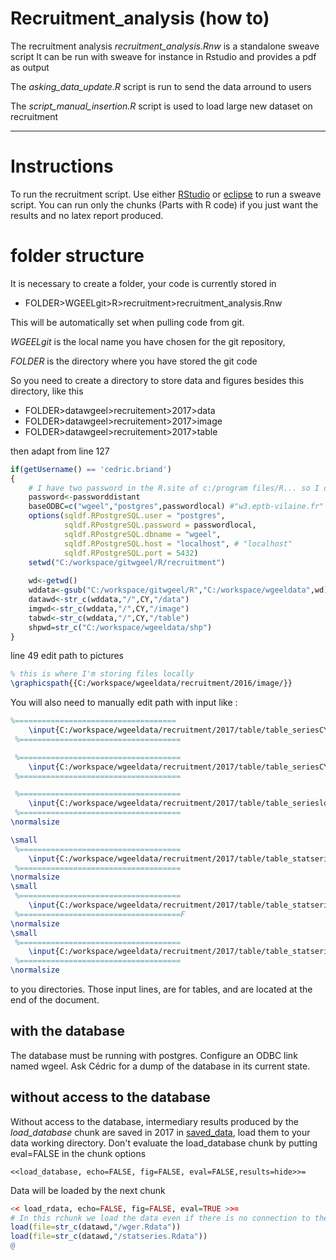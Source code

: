 # Recruitment_analysis (how to)
The recruitment analysis *recruitment_analysis.Rnw* is a standalone sweave script
It can be run with sweave for instance in Rstudio and provides a pdf as output

The *asking_data_update.R* script is run to send the data arround to users

The *script_manual_insertion.R* script is used to load large new dataset on recruitment

----------
# Instructions

To run the recruitment script.
Use either [RStudio](http://rstudio-pubs-static.s3.amazonaws.com/639_b3a59601ba94400aabbe29025de83c10.html) or [eclipse](https://www.r-bloggers.com/getting-started-with-sweave-r-latex-eclipse-statet-texlipse/) to run a sweave script. 
You can run only the chunks (Parts with R code) if you just want the results and no latex report produced.

# folder structure

It is necessary to create a folder, your code is currently stored in
* FOLDER>WGEELgit>R>recruitment>recruitment_analysis.Rnw

 This will be automatically set when pulling code from git.
 
 *WGEELgit* is the local name you have chosen for the git repository,
 
 *FOLDER* is the directory where you have stored the git code
 
 So you need to create a directory to store data and figures besides this 
 directory, like this
 
 * FOLDER>datawgeel>recruitement>2017>data
 * FOLDER>datawgeel>recruitement>2017>image
 * FOLDER>datawgeel>recruitement>2017>table
 
 then adapt from line 127
 
```r
if(getUsername() == 'cedric.briand')
{
	# I have two password in the R.site of c:/program files/R... so I don't need no prompt
	password<-passworddistant
	baseODBC=c("wgeel","postgres",passwordlocal) #"w3.eptb-vilaine.fr" "localhost" "wgeel" "wgeel_distant" 
	options(sqldf.RPostgreSQL.user = "postgres", 
			sqldf.RPostgreSQL.password = passwordlocal,
			sqldf.RPostgreSQL.dbname = "wgeel",
			sqldf.RPostgreSQL.host = "localhost", # "localhost"
			sqldf.RPostgreSQL.port = 5432)
	setwd("C:/workspace/gitwgeel/R/recruitment")
	
	wd<-getwd()
	wddata<-gsub("C:/workspace/gitwgeel/R","C:/workspace/wgeeldata",wd)
	datawd<-str_c(wddata,"/",CY,"/data")
	imgwd<-str_c(wddata,"/",CY,"/image")
	tabwd<-str_c(wddata,"/",CY,"/table")
	shpwd=str_c("C:/workspace/wgeeldata/shp") 
}
```
line 49 edit path to pictures

```tex
% this is where I'm storing files locally
\graphicspath{{C:/workspace/wgeeldata/recruitment/2016/image/}} 
```

You will also need to manually edit path with input like :

```tex
%====================================
	\input{C:/workspace/wgeeldata/recruitment/2017/table/table_seriesCY.tex}
 %====================================

 %====================================
	\input{C:/workspace/wgeeldata/recruitment/2017/table/table_seriesCYm1.tex}
 %====================================

 %====================================
	\input{C:/workspace/wgeeldata/recruitment/2017/table/table_serieslost.tex}
 %====================================
\normalsize

\small
 %====================================
	\input{C:/workspace/wgeeldata/recruitment/2017/table/table_statseries.tex}
 %====================================
\normalsize
\small
 %====================================
	\input{C:/workspace/wgeeldata/recruitment/2017/table/table_statseries1.tex}
 %====================================F
\normalsize
\small
 %====================================
	\input{C:/workspace/wgeeldata/recruitment/2017/table/table_statseries2.tex}
 %====================================
\normalsize
```
to you directories. Those input lines, are for tables, and are located at the end of the document.

## with the database

The database must be running with postgres. Configure an ODBC link named wgeel. Ask Cédric for a dump of the database in its current state.


## without access to the database

Without access to the database, intermediary results produced by the *load_database* chunk are saved in 2017 in [saved_data](https://community.ices.dk/ExpertGroups/wgeel/2017%20Meeting%20Docs/Forms/AllItems.aspx?RootFolder=%2FExpertGroups%2Fwgeel%2F2017%20Meeting%20Docs%2F06%2E%20Data%2FRecruitment%2Fsaved_data&FolderCTID=0x0120000274F21B5995CE4AA6817A850657F410&View={B68E929B-7DEF-41DA-9089-B4570BCF76EC}&InitialTabId=Ribbon%2EDocument&VisibilityContext=WSSTabPersistence), load them to your data working directory. Don't evaluate the load_database chunk by putting eval=FALSE in the chunk options

```
<<load_database, echo=FALSE, fig=FALSE, eval=FALSE,results=hide>>= 
```
Data will be loaded by the next chunk

```r
<< load_rdata, echo=FALSE, fig=FALSE, eval=TRUE >>=
# In this rchunk we load the data even if there is no connection to the database
load(file=str_c(datawd,"/wger.Rdata"))
load(file=str_c(datawd,"/statseries.Rdata"))
@
```
